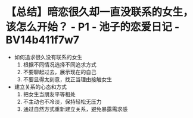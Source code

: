 # 【总结】暗恋很久却一直没联系的女生，该怎么开始？ - P1 - 池子的恋爱日记 - BV14b411f7w7

-   如何追求很久没有联系的女生
    1.  根据不同情况选择不同追求方式
    2.  不要聊起过去，展示现在的自己
    3.  不要显得太刻意，找正当理由接触女生
-   建立关系的心态和方式
    1.  把女生当朋友平等相处
    2.  不主动也不冷淡，保持轻松无压力
    3.  通过自然方式重新建立关系，避免暴露需求感